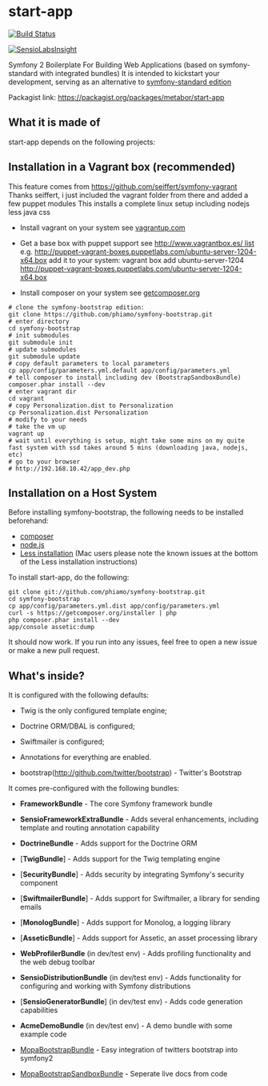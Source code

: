 start-app
=========

[![Build Status](https://travis-ci.org/Metabor/start-app.svg?branch=master)](https://travis-ci.org/Metabor/start-app)

[![SensioLabsInsight](https://insight.sensiolabs.com/projects/59f779ee-0d52-4b95-9f0b-eb48d86676d2/big.png)](https://insight.sensiolabs.com/projects/59f779ee-0d52-4b95-9f0b-eb48d86676d2)

Symfony 2 Boilerplate For Building Web Applications (based on symfony-standard with integrated bundles)
It is intended to kickstart your development, serving as an alternative to [symfony-standard edition](https://github.com/symfony/symfony-standard/tree/master/web)

Packagist link:
    https://packagist.org/packages/metabor/start-app

What it is made of
------------------

start-app depends on the following projects:


Installation in a Vagrant box (recommended)
-------------------------------------------

This feature comes from https://github.com/seiffert/symfony-vagrant
Thanks seiffert, i just included the vagrant folder from there and added a few puppet modules
This installs a complete linux setup including nodejs less java css

- Install vagrant on your system
  see [vagrantup.com](http://vagrantup.com/v1/docs/getting-started/index.html)
  
- Get a base box with puppet support
  see [http://www.vagrantbox.es/ list](http://www.vagrantbox.es/)
  e.g. http://puppet-vagrant-boxes.puppetlabs.com/ubuntu-server-1204-x64.box
  add it to your system: vagrant box add ubuntu-server-1204 http://puppet-vagrant-boxes.puppetlabs.com/ubuntu-server-1204-x64.box

- Install composer on your system
  see [getcomposer.org](http://getcomposer.org/doc/00-intro.md)

```
# clone the symfony-bootstrap edition:
git clone https://github.com/phiamo/symfony-bootstrap.git
# enter directory
cd symfony-bootstrap
# init submodules
git submodule init
# update submodules
git submodule update
# copy default parameters to local parameters
cp app/config/parameters.yml.default app/config/parameters.yml
# tell composer to install including dev (BootstrapSandboxBundle)
composer.phar install --dev
# enter vagrant dir
cd vagrant
# copy Personalization.dist to Personalization
cp Personalization.dist Personalization
# modify to your needs
# take the vm up
vagrant up
# wait until everything is setup, might take some mins on my quite fast system with ssd takes around 5 mins (downloading java, nodejs, etc)
# go to your browser
# http://192.168.10.42/app_dev.php
```

Installation on a Host System
-----------------------------

Before installing symfony-bootstrap, the following needs to be installed beforehand:

- [composer](http://getcomposer.org)
- [node.js](http://nodejs.org)
- [Less installation](https://github.com/phiamo/MopaBootstrapBundle/blob/master/Resources/doc/less-installation.md) (Mac users please note the known issues at the bottom of the Less installation instructions)

To install start-app, do the following:

```
git clone git://github.com/phiamo/symfony-bootstrap.git
cd symfony-bootstrap
cp app/config/parameters.yml.dist app/config/parameters.yml
curl -s https://getcomposer.org/installer | php
php composer.phar install --dev
app/console assetic:dump
```


It should now work. If you run into any issues, feel free to open a new issue or make a new pull request.


What's inside?
---------------

It is configured with the following defaults:

  * Twig is the only configured template engine;

  * Doctrine ORM/DBAL is configured;

  * Swiftmailer is configured;

  * Annotations for everything are enabled.
  
  * bootstrap(http://github.com/twitter/bootstrap) - Twitter's Bootstrap

It comes pre-configured with the following bundles:

  * **FrameworkBundle** - The core Symfony framework bundle

  * **SensioFrameworkExtraBundle** - Adds several enhancements, including
    template and routing annotation capability

  * **DoctrineBundle** - Adds support for the Doctrine ORM

  * [**TwigBundle**] - Adds support for the Twig templating engine

  * [**SecurityBundle**] - Adds security by integrating Symfony's security
    component

  * [**SwiftmailerBundle**] - Adds support for Swiftmailer, a library for
    sending emails

  * [**MonologBundle**] - Adds support for Monolog, a logging library

  * [**AsseticBundle**] - Adds support for Assetic, an asset processing
    library

  * **WebProfilerBundle** (in dev/test env) - Adds profiling functionality and
    the web debug toolbar

  * **SensioDistributionBundle** (in dev/test env) - Adds functionality for
    configuring and working with Symfony distributions

  * [**SensioGeneratorBundle**] (in dev/test env) - Adds code generation
    capabilities

  * **AcmeDemoBundle** (in dev/test env) - A demo bundle with some example
    code
    
  * [MopaBootstrapBundle](http://github.com/phiamo/MopaBootstrapBundle) - Easy integration of twitters bootstrap into symfony2

  * [MopaBootstrapSandboxBundle](http://github.com/phiamo/MopaBootstrapSandboxBundle) - Seperate live docs from code
  
